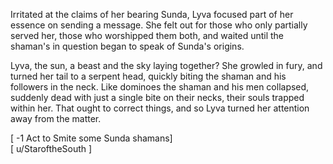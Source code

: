 Irritated at the claims of her bearing Sunda, Lyva focused part of her essence on sending a message. She felt out for those who only partially served her, those who worshipped them both, and waited until the shaman's in question began to speak of Sunda's origins.    

Lyva, the sun, a beast and the sky laying together? She growled in fury, and turned her tail to a serpent head, quickly biting the shaman and his followers in the neck. Like dominoes the shaman and his men collapsed, suddenly dead with just a single bite on their necks, their souls trapped within her. That ought to correct things, and so Lyva turned her attention away from the matter.     

[ -1 Act to Smite some Sunda shamans]     
[ u/StaroftheSouth ]
